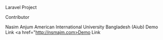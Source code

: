Laravel Project 

Contributor

Nasim Anjum
American International University Bangladesh (Aiub)
Demo Link <a href="http://nsmajm.com>Demo Link</a>
